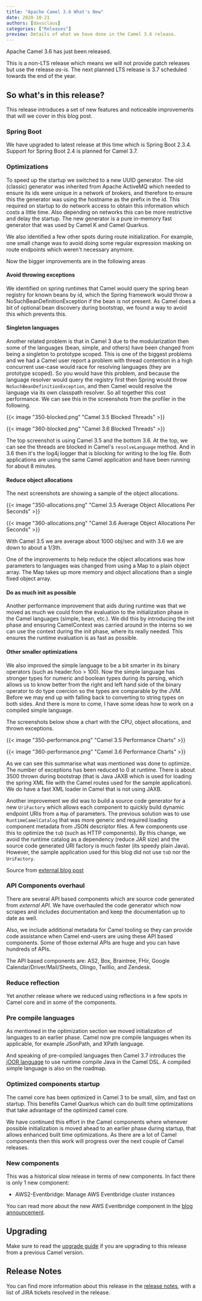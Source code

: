 ```yaml
---
title: "Apache Camel 3.6 What's New"
date: 2020-10-21
authors: [davsclaus]
categories: ["Releases"]
preview: Details of what we have done in the Camel 3.6 release.
---
```


Apache Camel 3.6 has just been released.

This is a non-LTS release which means we will not provide patch releases but use the release _as-is_.
The next planned LTS release is 3.7 scheduled towards the end of the year.


## So what's in this release?

This release introduces a set of new features and noticeable improvements that will we cover in this blog post.


### Spring Boot

We have upgraded to latest release at this time which is Spring Boot 2.3.4.
Support for Spring Boot 2.4 is planned for Camel 3.7.


### Optimizations

To speed up the startup we switched to a new UUID generator. The old (classic) generator was inherited from Apache ActiveMQ which needed to ensure its ids were unique in a network of brokers, and therefore to ensure this the generator was using the hostname as the prefix in the id. This required on startup to do network access to obtain this information which costs a little time. Also depending on networks this can be more restrictive and delay the startup. The new generator is a pure in-memory fast generator that was used by Camel K and Camel Quarkus.

We also identified a few other spots during route initialization. For example, one small change was to avoid doing some regular expression masking on route endpoints which weren't necessary anymore.

Now the bigger improvements are in the following areas

#### Avoid throwing exceptions

We identified on spring runtimes that Camel would query the spring bean registry for known beans by id, which the Spring framework would throw a NoSuchBeanDefinitionException if the bean is not present. As Camel does a bit of optional bean discovery during bootstrap, we found a way to avoid this which prevents this.

#### Singleton languages

Another related problem is that in Camel 3 due to the modularization then some of the languages (bean, simple, and others) have been changed from being a singleton to prototype scoped. This is one of the biggest problems and we had a Camel user report a problem with thread contention in a high concurrent use-case would race for resolving languages (they are prototype scoped). So you would have this problem, and because the language resolver would query the registry first then Spring would throw `NoSuchBeanDefinitionException`, and then Camel would resolve the language via its own classpath resolver. So all together this cost performance. We can see this in the screenshots from the profiler in the following.

{{< image "350-blocked.png" "Camel 3.5 Blocked Threads" >}}

{{< image "360-blocked.png" "Camel 3.6 Blocked Threads" >}}

The top screenshot is using Camel 3.5 and the bottom 3.6. At the top, we can see the threads are blocked in Camel's `resolveLanguage` method. And in 3.6 then it's the log4j logger that is blocking for writing to the log file. Both applications are using the same Camel application and have been running for about 8 minutes.

#### Reduce object allocations

The next screenshots are showing a sample of the object allocations.

{{< image "350-allocations.png" "Camel 3.5 Average Object Allocations Per Seconds" >}}

{{< image "360-allocations.png" "Camel 3.6 Average Object Allocations Per Seconds" >}}


With Camel 3.5 we are average about 1000 obj/sec and with 3.6 we are down to about a 1/3th.

One of the improvements to help reduce the object allocations was how parameters to languages was changed from using a Map to a plain object array. The Map takes up more memory and object allocations than a single fixed object array. 

#### Do as much init as possible

Another performance improvement that aids during runtime was that we moved as much we could from the evaluation to the initialization phase in the Camel languages (simple, bean, etc.). We did this by introducing the init phase and ensuring CamelContext was carried around in the interns so we can use the context during the init phase, where its really needed. This ensures the runtime evaluation is as fast as possible.

#### Other smaller optimizations

We also improved the simple language to be a bit smarter in its binary operators (such as header.foo > 100). Now the simple language has stronger types for numeric and boolean types during its parsing, which allows us to know better from the right and left hand side of the binary operator to do type coercion so the types are comparable by the JVM. Before we may end up with falling back to converting to string types on both sides. And there is more to come, I have some ideas how to work on a compiled simple language.

The screenshots below show a chart with the CPU, object allocations, and thrown exceptions.

{{< image "350-performance.png" "Camel 3.5 Performance Charts" >}}

{{< image "360-performance.png" "Camel 3.6 Performance Charts" >}}


As we can see this summarise what was mentioned was done to optimize. The number of exceptions has been reduced to 0 at runtime. There is about 3500 thrown during bootstrap (that is Java JAXB which is used for loading the spring XML file with the Camel routes used for the sample application). We do have a fast XML loader in Camel that is not using JAXB.

Another improvement we did was to build a source code generator for a new `UriFactory` which allows each component to quickly build dynamic endpoint URIs from a `Map` of parameters. The previous solution was to use `RuntimeCamelCatalog` that was more generic and required loading component metadata from JSON descriptor files. A few components use this to optimize the `toD` (such as HTTP components). By this change, we avoid the runtime catalog as a dependency (reduce JAR size) and the source code generated URI factory is much faster (its speedy plain Java). However, the sample application used for this blog did not use `toD` nor the `UriFactory`.

Source from [external blog post](http://www.davsclaus.com/2020/10/apache-camel-36-more-camel-core.html)


### API Components overhaul

There are several API based components which are source code generated from _external API_. We have overhauled	the code generator which now scrapes and includes documentation and keep the documentation up to date as well.
  
Also, we include additional metadata for Camel tooling so they can provide code assistance when Camel end-users are using these API based components. Some of those external APIs are huge and you can have hundreds of APIs.

The API based components are: AS2, Box, Braintree, FHir, Google Calendar/Driver/Mail/Sheets, Olingo, Twillio, and Zendesk.


### Reduce reflection

Yet another release where we reduced using reflections in a few spots in Camel core and in some of the components.


### Pre compile languages

As mentioned in the optimization section we moved initialization of languages to an earlier phase.
Camel now pre compile languages when its applicable, for example JSonPath, and XPath language.

And speaking of pre-compiled languages then Camel 3.7 introduces the [jOOR language](https://camel.apache.org/components/latest/languages/joor-language.html)
to use runtime compile Java in the Camel DSL. A compiled simple language is also on the roadmap.


### Optimized components startup

The camel core has been optimized in Camel 3 to be small, slim, and fast on startup. This benefits Camel Quarkus which
can do built time optimizations that take advantage of the optimized camel core.

We have continued this effort in the Camel components where whenever possible initialization is moved ahead
to an earlier phase during startup, that allows enhanced built time optimizations. As there are a lot of Camel
components then this work will progress over the next couple of Camel releases.


### New components

This was a historical slow release in terms of new components. In fact there is only 1 new component:

- AWS2-Eventbridge: Manage AWS Eventbridge cluster instances

You can read more about the new AWS Eventbridge component
in the [blog announcement](https://camel.apache.org/blog/2020/10/camel-aws2-eventbridge-intro/). 


## Upgrading

Make sure to read the [upgrade guide](https://camel.apache.org/manual/latest/camel-3x-upgrade-guide-3_6.html) if you
are upgrading to this release from a previous Camel version.


## Release Notes

You can find more information about this release in the [release notes](https://camel.apache.org/releases/release-3.6.0/),
with a list of JIRA tickets resolved in the release.
